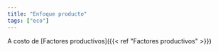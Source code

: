 ```yaml
---
title: "Enfoque producto"
tags: ["eco"]
---
```

A costo de [Factores productivos]({{< ref "Factores productivos" >}})